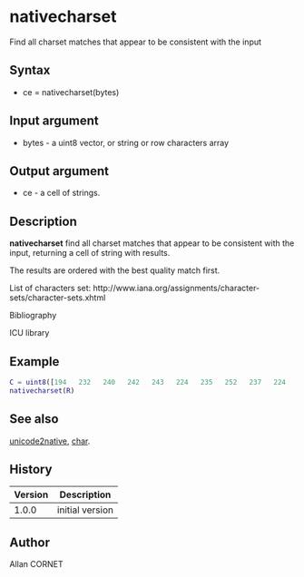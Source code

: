 # nativecharset

Find all charset matches that appear to be consistent with the input

## Syntax

- ce = nativecharset(bytes)

## Input argument

- bytes - a uint8 vector, or string or row characters array

## Output argument

- ce - a cell of strings.

## Description

  <p><b>nativecharset</b> find all charset matches that appear to be consistent with the input, returning a cell of string with results.</p>
  <p>The results are ordered with the best quality match first.</p>
  <p>List of characters set: http://www.iana.org/assignments/character-sets/character-sets.xhtml</p>

Bibliography

ICU library

## Example

```matlab
C = uint8([194   232   240   242   243   224   235   252   237   224   255]);
nativecharset(R)
```

## See also

[unicode2native](unicode2native.md), [char](../string/char.md).

## History

| Version | Description     |
| ------- | --------------- |
| 1.0.0   | initial version |

## Author

Allan CORNET
